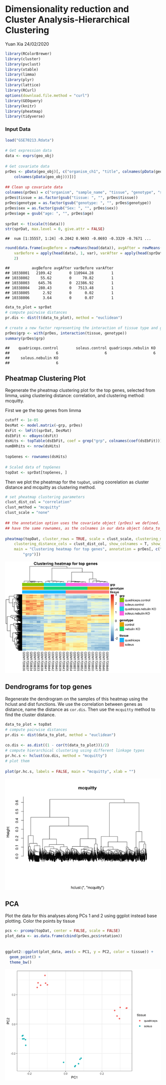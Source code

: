 Dimensionality reduction and Cluster Analysis-Hierarchical Clustering
================
Yuan Xia
24/02/2020

``` r
library(RColorBrewer)
library(cluster)
library(pvclust)
library(xtable)
library(limma)
library(plyr)
library(lattice)
library(RCurl)
options(download.file.method = "curl")
library(GEOquery)
library(knitr)
library(pheatmap)
library(tidyverse)
```

### Input Data

``` r
load("GSE70213.Rdata")

# Get expression data
data <- exprs(geo_obj)

# Get covariate data
prDes <- pData(geo_obj)[, c("organism_ch1", "title", colnames(pData(geo_obj))[grep("characteristics", 
    colnames(pData(geo_obj)))])]

## Clean up covariate data
colnames(prDes) = c("organism", "sample_name", "tissue", "genotype", "sex", "age")
prDes$tissue = as.factor(gsub("tissue: ", "", prDes$tissue))
prDes$genotype = as.factor(gsub("genotype: ", "", prDes$genotype))
prDes$sex = as.factor(gsub("Sex: ", "", prDes$sex))
prDes$age = gsub("age: ", "", prDes$age)

sprDat <- t(scale(t(data)))
str(sprDat, max.level = 0, give.attr = FALSE)
```

    ##  num [1:35557, 1:24] -0.2042 0.9693 -0.0693 -0.3329 -0.7671 ...

``` r
round(data.frame(avgBefore = rowMeans(head(data)), avgAfter = rowMeans(head(sprDat)), 
    varBefore = apply(head(data), 1, var), varAfter = apply(head(sprDat), 1, var)), 
    2)
```

    ##          avgBefore avgAfter varBefore varAfter
    ## 10338001   2109.42        0 110944.28        1
    ## 10338002     55.62        0     70.82        1
    ## 10338003    645.76        0  22386.92        1
    ## 10338004    280.43        0   7513.48        1
    ## 10338005      2.92        0      0.02        1
    ## 10338006      3.64        0      0.07        1

``` r
data_to_plot = sprDat
# compute pairwise distances
pr.dis <- dist(t(data_to_plot), method = "euclidean")

# create a new factor representing the interaction of tissue type and genotype
prDes$grp <- with(prDes, interaction(tissue, genotype))
summary(prDes$grp)
```

    ##    quadriceps.control        soleus.control quadriceps.nebulin KO 
    ##                     6                     6                     6 
    ##     soleus.nebulin KO 
    ##                     6

## Pheatmap Clustering Plot

Regenerate the pheatmap clustering plot for the top genes, selected from
limma, using clustering distance: correlation, and clustering method:
mcquitty.

First we ge the top genes from limma

``` r
cutoff <- 1e-05
DesMat <- model.matrix(~grp, prDes)
dsFit <- lmFit(sprDat, DesMat)
dsEbFit <- eBayes(dsFit)
dsHits <- topTable(dsEbFit, coef = grep("grp", colnames(coef(dsEbFit))), p.value = cutoff, n = Inf)
numBHhits <- nrow(dsHits)

topGenes <- rownames(dsHits)

# Scaled data of topGenes
topDat <- sprDat[topGenes, ]
```

Then we plot the pheatmap for the `topDat`, using coorelation as cluster
distance and mcquitty as clustering method.

``` r
# set pheatmap clustering parameters
clust_dist_col = "correlation" 
clust_method = "mcquitty" 
clust_scale = "none"  

## the annotation option uses the covariate object (prDes) we defined. It should
## have the same rownames, as the colnames in our data object (data_to_plot).

pheatmap(topDat, cluster_rows = TRUE, scale = clust_scale, clustering_method = clust_method, 
    clustering_distance_cols = clust_dist_col, show_colnames = T, show_rownames = F, 
    main = "Clustering heatmap for top genes", annotation = prDes[, c("tissue", "genotype", 
        "grp")])
```

![](semi6_files/figure-gfm/unnamed-chunk-4-1.png)<!-- -->

## Dendrograms for top genes

Regenerate the dendrogram on the samples of this heatmap using the
hclust and dist functions. We use the correlation between genes as
distance, name the distance as `cor.dis`. Then use the `mcquitty` method
to find the cluster distance.

``` r
data_to_plot = topDat
# compute pairwise distances
pr.dis <- dist(data_to_plot, method = "euclidean")

co.dis <- as.dist((1 - cor(t(data_to_plot)))/2)
# compute hierarchical clustering using different linkage types
pr.hc.s <- hclust(co.dis, method = "mcquitty")
# plot them

plot(pr.hc.s, labels = FALSE, main = "mcquitty", xlab = "")
```

![](semi6_files/figure-gfm/unnamed-chunk-5-1.png)<!-- -->

## PCA

Plot the data for this analyses along PCs 1 and 2 using ggplot instead
base plotting. Color the points by tissue

``` r
pcs <- prcomp(topDat, center = FALSE, scale = FALSE)
plot_data <- as.data.frame(cbind(prDes,pcs$rotation))


ggplot2::ggplot(plot_data, aes(x = PC1, y = PC2, color = tissue)) +
  geom_point() +
  theme_bw()
```

![](semi6_files/figure-gfm/unnamed-chunk-6-1.png)<!-- -->
